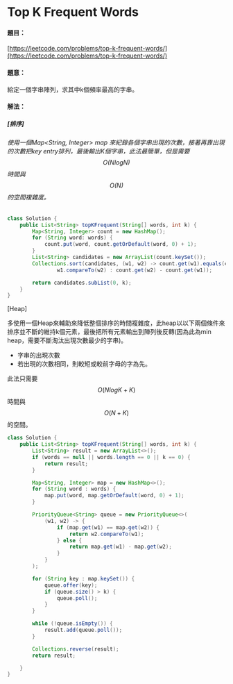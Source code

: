 # Top K Frequent Words

#### 題目：

[https://leetcode.com/problems/top-k-frequent-words/](https://leetcode.com/problems/top-k-frequent-words/)

#### 題意：

給定一個字串陣列，求其中k個頻率最高的字串。

#### 解法：

##### \[排序\]

###### 使用一個Map&lt;String, Integer&gt; map 來紀錄各個字串出現的次數，接著再靠出現的次數把key entry排列，最後輸出K個字串，此法最簡單，但是需要 $$O(NlogN)$$時間與 $$O(N)$$的空間複雜度。

```java
class Solution {
    public List<String> topKFrequent(String[] words, int k) {
        Map<String, Integer> count = new HashMap();
        for (String word: words) {
            count.put(word, count.getOrDefault(word, 0) + 1);
        }
        List<String> candidates = new ArrayList(count.keySet());
        Collections.sort(candidates, (w1, w2) -> count.get(w1).equals(count.get(w2)) ?
                w1.compareTo(w2) : count.get(w2) - count.get(w1));

        return candidates.subList(0, k);
    }
}
```

\[Heap\]

多使用一個Heap來輔助來降低整個排序的時間複雜度，此heap以以下兩個條件來排序並不斷的維持k個元素，最後把所有元素輸出到陣列後反轉\(因為此為min heap，需要不斷淘汰出現次數最少的字串\)。

* 字串的出現次數
* 若出現的次數相同，則較短或較前字母的字為先。

此法只需要 $$O(NlogK + K)$$時間與$$O(N + K)$$的空間。

```java
class Solution {
    public List<String> topKFrequent(String[] words, int k) {
        List<String> result = new ArrayList<>();
        if (words == null || words.length == 0 || k == 0) {
            return result;
        }

        Map<String, Integer> map = new HashMap<>();
        for (String word : words) {
            map.put(word, map.getOrDefault(word, 0) + 1);
        }

        PriorityQueue<String> queue = new PriorityQueue<>(
            (w1, w2) -> {
                if (map.get(w1) == map.get(w2)) {
                    return w2.compareTo(w1);
                } else {
                    return map.get(w1) - map.get(w2);
                }
            }
        );

        for (String key : map.keySet()) {
            queue.offer(key);
            if (queue.size() > k) {
                queue.poll();
            }
        }

        while (!queue.isEmpty()) {
            result.add(queue.poll());
        }

        Collections.reverse(result);
        return result;

    }
}
```



